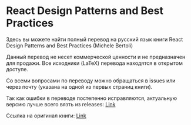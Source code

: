# React Design Patterns and Best Practices

Здесь вы можете найти полный перевод на русский язык книги React Design Patterns and Best Practices (Michele Bertoli)

Данный перевод не несет коммерческой ценности и не предназначен для продажи. Все исходники (LaTeX) перевода находятся в открытом доступе.

Со всеми вопросами по переводу можно обращаться в issues или через почту (указана на одной из первых страниц книги).

Так как ошибки в переводе постепенно исправляются, актуальную версию лучше всего вязть из releases: [Link](https://github.com/obabichev/React-Design-Patterns-and-Best-Practices-Rus/releases)

Ссылка на оригинал книги: [Link](https://www.amazon.de/React-Design-Patterns-Best-Practices/dp/1786464535)
